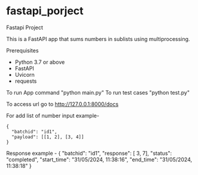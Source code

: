 # fastapi_porject
Fastapi Project

This is a FastAPI app that sums numbers in sublists using multiprocessing.

Prerequisites

- Python 3.7 or above
- FastAPI
- Uvicorn
- requests

To run App command
    "python main.py"
To run test cases
    "python test.py"

To access url
    go to http://127.0.0.1:8000/docs

For add list of number input example-

    {
      "batchid": "id1",
      "payload": [[1, 2], [3, 4]]
    }

Response example -
    {
  "batchid": "id1",
  "response": [ 3, 7],
  "status": "completed",
  "start_time": "31/05/2024, 11:38:16",
  "end_time": "31/05/2024, 11:38:18"
}
